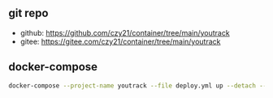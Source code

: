 ## git repo
  - github: https://github.com/czy21/container/tree/main/youtrack
  - gitee: https://gitee.com/czy21/container/tree/main/youtrack
## docker-compose
```bash
docker-compose --project-name youtrack --file deploy.yml up --detach --remove-orphans
```